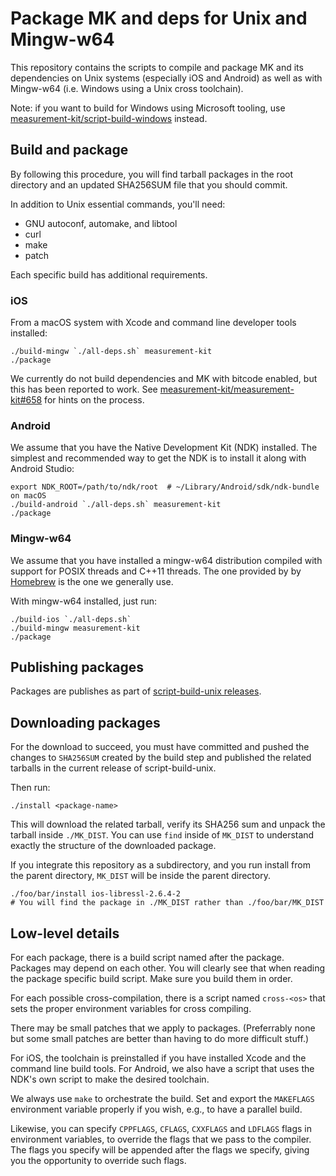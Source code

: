 # Package MK and deps for Unix and Mingw-w64

This repository contains the scripts to compile and package MK and its
dependencies on Unix systems (especially iOS and Android) as well as with
Mingw-w64 (i.e. Windows using a Unix cross toolchain).

Note: if you want to build for Windows using Microsoft tooling, use
[measurement-kit/script-build-windows](
https://github.com/measurement-kit/script-build-windows) instead.

## Build and package

By following this procedure, you will find tarball packages in the root
directory and an updated SHA256SUM file that you should commit.

In addition to Unix essential commands, you'll need:

- GNU autoconf, automake, and libtool
- curl
- make
- patch

Each specific build has additional requirements.

### iOS

From a macOS system with Xcode and command line developer tools installed:

```
./build-mingw `./all-deps.sh` measurement-kit
./package
```

We currently do not build dependencies and MK with bitcode enabled, but this
has been reported to work. See [measurement-kit/measurement-kit#658](
https://github.com/measurement-kit/measurement-kit/issues/658)
for hints on the process.

### Android

We assume that you have the Native Development Kit (NDK) installed. The simplest
and recommended way to get the NDK is to install it along with Android Studio:

```
export NDK_ROOT=/path/to/ndk/root  # ~/Library/Android/sdk/ndk-bundle on macOS
./build-android `./all-deps.sh` measurement-kit
./package
```

### Mingw-w64

We assume that you have installed a mingw-w64 distribution compiled with
support for POSIX threads and C++11 threads. The one provided by by
[Homebrew](brew.sh) is the one we generally use.

With mingw-w64 installed, just run:

```
./build-ios `./all-deps.sh`
./build-mingw measurement-kit
./package
```

## Publishing packages

Packages are publishes as part of [script-build-unix releases](
https://github.com/measurement-kit/script-build-unix/releases).

## Downloading packages

For the download to succeed, you must have committed and pushed the
changes to `SHA256SUM` created by the build step and published the
related tarballs in the current release of script-build-unix.

Then run:

```
./install <package-name>
```

This will download the related tarball, verify its SHA256 sum and unpack
the tarball inside `./MK_DIST`. You can use `find` inside of `MK_DIST` to
understand exactly the structure of the downloaded package.

If you integrate this repository as a subdirectory, and you run install
from the parent directory, `MK_DIST` will be inside the parent directory.

```
./foo/bar/install ios-libressl-2.6.4-2
# You will find the package in ./MK_DIST rather than ./foo/bar/MK_DIST
```

## Low-level details

For each package, there is a build script named after the package. Packages
may depend on each other. You will clearly see that when reading the package
specific build script. Make sure you build them in order.

For each possible cross-compilation, there is a script named `cross-<os>`
that sets the proper environment variables for cross compiling.

There may be small patches that we apply to packages. (Preferrably none but
some small patches are better than having to do more difficult stuff.)

For iOS, the toolchain is preinstalled if you have installed Xcode and the
command line build tools. For Android, we also have a script that uses
the NDK's own script to make the desired toolchain.

We always use `make` to orchestrate the build. Set and export the `MAKEFLAGS`
environment variable properly if you wish, e.g., to have a parallel build.

Likewise, you can specify `CPPFLAGS`, `CFLAGS`, `CXXFLAGS` and `LDFLAGS`
flags in environment variables, to override the flags that we pass to
the compiler. The flags you specify will be appended after the flags we
specify, giving you the opportunity to override such flags.
